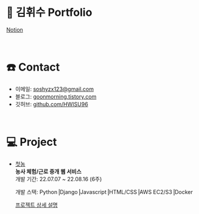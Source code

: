 # 📑 김휘수 Portfolio

[Notion](https://autumn-fog-802.notion.site/HWISU-9078a124cccf4d2c8c5fbe10adc2fc66)

<br/>

# ☎️ Contact
- 이메일: soshyzx123@gmail.com
- 블로그: [goonmorning.tistory.com](goonmorning.tistory.com)  
- 깃허브: [github.com/HWISU96](github.com/HWISU96)

<br/>

# 💻 Project
- [첫농](https://github.com/HWISU96-Portfolio/Firstfarm_backend)  
**농사 체험/근로 중개 웹 서비스**  
개발 기간: 22.07.07 ~ 22.08.16 (6주)  

  개발 스택: Python⎟Django⎟Javascript⎟HTML/CSS⎟AWS EC2/S3⎟Docker  
  
  [프로젝트 상세 설명](https://github.com/HWISU96-Portfolio/Firstfarm_backend)  
